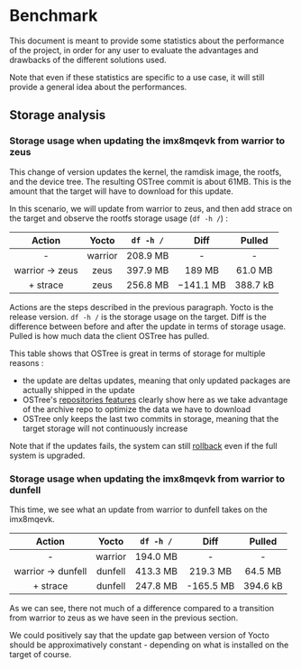 # Benchmark 

This document is meant to provide some statistics about the performance of the project, in
order for any user to evaluate the advantages and drawbacks of the different solutions
used.

Note that even if these statistics are specific to a use case, it will still provide a
general idea about the performances.

## Storage analysis

### Storage usage when updating the imx8mqevk from warrior to zeus

This change of version updates the kernel, the ramdisk image, the rootfs, and the device
tree. The resulting OSTree commit is about 61MB. This is the amount that the target will
have to download for this update.

In this scenario, we will update from warrior to zeus, and then add strace on the target
and observe the rootfs storage usage (`df -h /`) :

|     Action     |  Yocto  | `df -h /` |    Diff   |  Pulled  |
|:--------------:|:-------:|:---------:|:---------:|:--------:|
|        -       | warrior |  208.9 MB |     -     |     -    |
| warrior → zeus |   zeus  |  397.9 MB |   189 MB  |  61.0 MB |
|    + strace    |   zeus  |  256.8 MB | −141.1 MB | 388.7 kB |

Actions are the steps described in the previous paragraph. Yocto is the release version.
`df -h /` is the storage usage on the target. Diff is the difference between before and
after the update in terms of storage usage. Pulled is how much data the client OSTree has
pulled.

This table shows that OSTree is great in terms of storage for multiple reasons :
 - the update are deltas updates, meaning that only updated packages are actually shipped
   in the update
 - OSTree's [repositories features][ostree_repos] clearly show here as we take advantage
   of the archive repo to optimize the data we have to download
 - OSTree only keeps the last two commits in storage, meaning that the target storage will
   not continuously increase

Note that if the updates fails, the system can still [rollback][rollback_feat] even if the
full system is upgraded.

### Storage usage when updating the imx8mqevk from warrior to dunfell

This time, we see what an update from warrior to dunfell takes on the imx8mqevk.

|       Action      |  Yocto  | `df -h /` |    Diff   |  Pulled  |
|:-----------------:|:-------:|:---------:|:---------:|:--------:|
|         -         | warrior |  194.0 MB |     -     |     -    |
| warrior → dunfell | dunfell |  413.3 MB |  219.3 MB |  64.5 MB |
|      + strace     | dunfell |  247.8 MB | -165.5 MB | 394.6 kB |

As we can see, there not much of a difference compared to a transition from warrior to
zeus as we have seen in the previous section.

We could positively say that the update gap between version of Yocto should be
approximatively constant - depending on what is installed on the target of course.

[ostree_repos]: https://ostree.readthedocs.io/en/latest/manual/repo/#repository-types-and-locations
[rollback_feat]: https://github.com/FullMetalUpdate/documentation/blob/master/rollback.md

